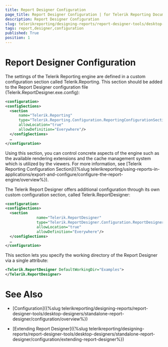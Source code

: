 ```yaml
---
title: Report Designer Configuration
page_title: Report Designer Configuration | for Telerik Reporting Documentation
description: Report Designer Configuration
slug: telerikreporting/designing-reports/report-designer-tools/desktop-designers/standalone-report-designer/configuration/report-designer-configuration
tags: report,designer,configuration
published: True
position: 1
---
```


# Report Designer Configuration



The settings of the Telerik Reporting engine are defined in a custom configuration section called Telerik.Reporting. This section should be added         to the Report Designer configuration file (Telerik.ReportDesigner.exe.config):       

    
````xml
<configuration>
<configSections>
  <section
      name="Telerik.Reporting"
      type="Telerik.Reporting.Configuration.ReportingConfigurationSection, Telerik.Reporting"
      allowLocation="true"
      allowDefinition="Everywhere"/>
  </configSections>
  …
</configuration>
````

Using this section, you can control concrete aspects of the engine such as the available rendering extensions and the cache management system which is         utilized by the viewers. For more information, see [Telerik Reporting Configuration Section]({%slug telerikreporting/using-reports-in-applications/export-and-configure/configure-the-report-engine/overview%}).       

The Telerik Report Designer offers additional configuration through its own custom configuration section, called Telerik.ReportDesigner:

    
````xml
<configuration>
<configSections>
  <section
              name="Telerik.ReportDesigner"
              type="Telerik.ReportDesigner.Configuration.ReportDesignerConfigurationSection, Telerik.ReportDesigner.Configuration"
              allowLocation="true"
              allowDefinition="Everywhere"/>
  </configSections>
  …
</configuration>
````

This section lets you specify the working directory of the Report Designer via a single attribute:

    
````xml
<Telerik.ReportDesigner DefaultWorkingDir="Examples">
</Telerik.ReportDesigner>
````


# See Also

 

* [Configuration]({%slug telerikreporting/designing-reports/report-designer-tools/desktop-designers/standalone-report-designer/configuration/overview%})

 

* [Extending Report Designer]({%slug telerikreporting/designing-reports/report-designer-tools/desktop-designers/standalone-report-designer/configuration/extending-report-designer%})

